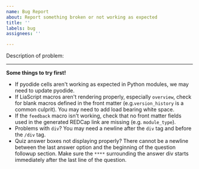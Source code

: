 ```yaml
---
name: Bug Report
about: Report something broken or not working as expected
title: ''
labels: bug
assignees: ''

---
```

<!--
Note: If this bug was reported via the Quick Module Feedback form, remember to include `record number:` at the top so we can link it back to the original comment if needed, and add the `user-reported` label.
-->

Description of problem: 

---

**Some things to try first!** 

- If pyodide cells aren't working as expected in Python modules, we may need to update pyodide. 
- If LiaScript macros aren't rendering properly, especially `overview`, check for blank macros defined in the front matter (e.g.`version_history` is a common culprit). You may need to add load bearing white space. 
- If the `feedback` macro isn't working, check that no front matter fields used in the generated REDCap link are missing (e.g. `module_type`).
- Problems with `div`? You may need a newline after the `div` tag and before the `/div` tag. 
- Quiz answer boxes not displaying properly? There cannot be a newline between the last answer option and the beginning of the question followup section. Make sure the `****` surrounding the answer div starts immediately after the last line of the question. 
